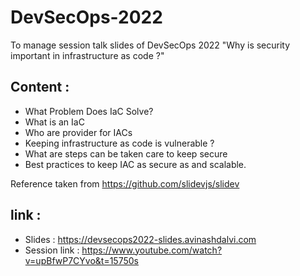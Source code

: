 # DevSecOps-2022
 To manage session talk slides of DevSecOps 2022 "Why is security important in infrastructure as code ?"

## Content : 
- What Problem Does IaC Solve?
- What is an IaC
- Who are provider for IACs
- Keeping infrastructure as code is vulnerable ? 
- What are steps can be taken care to keep secure
- Best practices to keep IAC as secure as and scalable.

Reference taken from https://github.com/slidevjs/slidev

## link : 
- Slides : https://devsecops2022-slides.avinashdalvi.com
- Session link : https://www.youtube.com/watch?v=upBfwP7CYvo&t=15750s


